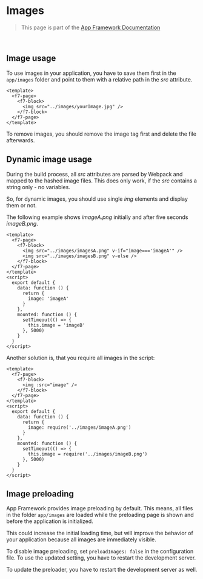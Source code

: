 # Images

> This page is part of the [App Framework Documentation](../DOCUMENTATION.md)

<br />

## Image usage

To use images in your application, you have to save them first in the `app/images` folder and point to them with a relative path in the *src* attribute.

```
<template>
  <f7-page>
    <f7-block>
      <img src="../images/yourImage.jpg" />
    </f7-block>
  </f7-page>
</template>
```

To remove images, you should remove the image tag first and delete the file afterwards.

## Dynamic image usage

During the build process, all *src* attributes are parsed by Webpack and mapped to the hashed image files. This does only work, if the *src* contains a string only - no variables.

So, for dynamic images, you should use single *img* elements and display them or not.

The following example shows *imageA.png* initially and after five seconds *imageB.png*.

```
<template>
  <f7-page>
    <f7-block>
      <img src="../images/imagesA.png" v-if="image==='imageA'" />
      <img src="../images/imagesB.png" v-else />
    </f7-block>
  </f7-page>
</template>
<script>
  export default {
    data: function () {
      return {
        image: 'imageA'
      }
    },
    mounted: function () {
      setTimeout(() => {
        this.image = 'imageB'
      }, 5000)
    }
  }
</script>
```

Another solution is, that you require all images in the script:

```
<template>
  <f7-page>
    <f7-block>
      <img :src="image" />
    </f7-block>
  </f7-page>
</template>
<script>
  export default {
    data: function () {
      return {
        image: require('../images/imageA.png')
      }
    },
    mounted: function () {
      setTimeout(() => {
        this.image = require('../images/imageB.png')
      }, 5000)
    }
  }
</script>
```

## Image preloading

App Framework provides image preloading by default. This means, all files in the folder `app/images` are loaded while the preloading page is shown and before the application is initialized.

This could increase the initial loading time, but will improve the behavior of your application because all images are immediately visible.

To disable image preloading, set `preloadImages: false` in the configuration file. To use the updated setting, you have to restart the development server.

To update the preloader, you have to restart the development server as well.
